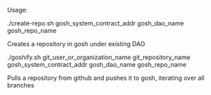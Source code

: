 Usage:

./create-repo.sh gosh_system_contract_addr gosh_dao_name gosh_repo_name

Creates a repository in gosh under existing DAO

./goshify.sh git_user_or_organization_name git_repository_name gosh_system_contract_addr gosh_dao_name gosh_repo_name

Pulls a repository from github and pushes it to gosh, iterating over all branches
